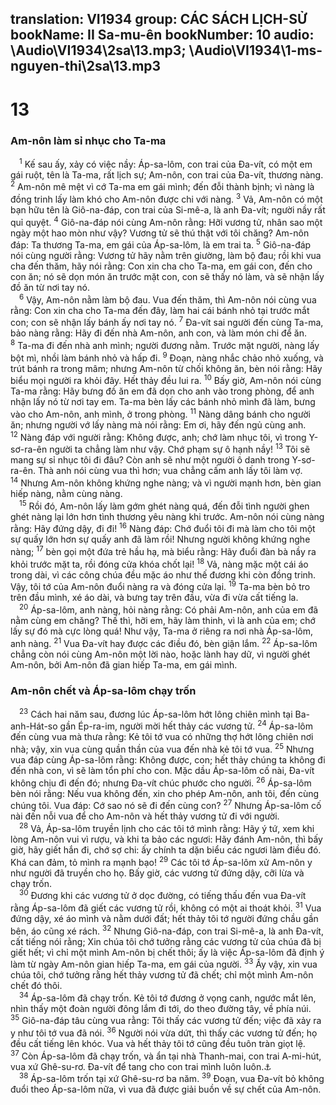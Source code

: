 translation: VI1934
group: CÁC SÁCH LỊCH-SỬ
bookName: II Sa-mu-ên 
bookNumber: 10
audio: \Audio\VI1934\2sa\13.mp3; \Audio\VI1934\1-ms-nguyen-thi\2sa\13.mp3
-------

<div class="title"><h1>13</h1><h3>Am-nôn làm sỉ nhục cho Ta-ma</h3></div>
<span class="verse 2sa_13_1"> <sup>1</sup> Kế sau ấy, xảy có việc nầy: Áp-sa-lôm, con trai của Đa-vít, có một em gái ruột, tên là Ta-ma, rất lịch sự; Am-nôn, con trai của Đa-vít, thương nàng. </span>
<span class="verse 2sa_13_2"><sup>2</sup> Am-nôn mê mệt vì cớ Ta-ma em gái mình; đến đỗi thành bịnh; vì nàng là đồng trinh lấy làm khó cho Am-nôn được chi với nàng. </span>
<span class="verse 2sa_13_3"><sup>3</sup> Vả, Am-nôn có một bạn hữu tên là Giô-na-đáp, con trai của Si-mê-a, là anh Đa-vít; người nầy rất quỉ quyệt. </span>
<span class="verse 2sa_13_4"><sup>4</sup> Giô-na-đáp nói cùng Am-nôn rằng: Hỡi vương tử, nhân sao một ngày một hao mòn như vậy? Vương tử sẽ thú thật với tôi chăng? Am-nôn đáp: Ta thương Ta-ma, em gái của Áp-sa-lôm, là em trai ta. </span>
<span class="verse 2sa_13_5"><sup>5</sup> Giô-na-đáp nói cùng người rằng: Vương tử hãy nằm trên giường, làm bộ đau; rồi khi vua cha đến thăm, hãy nói rằng: Con xin cha cho Ta-ma, em gái con, đến cho con ăn; nó sẽ dọn món ăn trước mặt con, con sẽ thấy nó làm, và sẽ nhận lấy đồ ăn từ nơi tay nó. <br/></span>
<span class="verse 2sa_13_6"> <sup>6</sup> Vậy, Am-nôn nằm làm bộ đau. Vua đến thăm, thì Am-nôn nói cùng vua rằng: Con xin cha cho Ta-ma đến đây, làm hai cái bánh nhỏ tại trước mắt con; con sẽ nhận lấy bánh ấy nơi tay nó. </span>
<span class="verse 2sa_13_7"><sup>7</sup> Đa-vít sai người đến cùng Ta-ma, bảo nàng rằng: Hãy đi đến nhà Am-nôn, anh con, và làm món chi để ăn. </span>
<span class="verse 2sa_13_8"><sup>8</sup> Ta-ma đi đến nhà anh mình; người đương nằm. Trước mặt người, nàng lấy bột mì, nhồi làm bánh nhỏ và hấp đi. </span>
<span class="verse 2sa_13_9"><sup>9</sup> Đoạn, nàng nhắc chảo nhỏ xuống, và trút bánh ra trong mâm; nhưng Am-nôn từ chối không ăn, bèn nói rằng: Hãy biểu mọi người ra khỏi đây. Hết thảy đều lui ra. </span>
<span class="verse 2sa_13_10"><sup>10</sup> Bấy giờ, Am-nôn nói cùng Ta-ma rằng: Hãy bưng đồ ăn em đã dọn cho anh vào trong phòng, để anh nhận lấy nó từ nơi tay em. Ta-ma bèn lấy các bánh nhỏ mình đã làm, bưng vào cho Am-nôn, anh mình, ở trong phòng. </span>
<span class="verse 2sa_13_11"><sup>11</sup> Nàng dâng bánh cho người ăn; nhưng người vớ lấy nàng mà nói rằng: Em ơi, hãy đến ngủ cùng anh. </span>
<span class="verse 2sa_13_12"><sup>12</sup> Nàng đáp với người rằng: Không được, anh; chớ làm nhục tôi, vì trong Y-sơ-ra-ên người ta chẳng làm như vậy. Chớ phạm sự ô hạnh nầy! </span>
<span class="verse 2sa_13_13"><sup>13</sup> Tôi sẽ mang sự sỉ nhục tôi đi đâu? Còn anh sẽ như một người ô danh trong Y-sơ-ra-ên. Thà anh nói cùng vua thì hơn; vua chẳng cấm anh lấy tôi làm vợ. </span>
<span class="verse 2sa_13_14"><sup>14</sup> Nhưng Am-nôn không khứng nghe nàng; và vì người mạnh hơn, bèn gian hiếp nàng, nằm cùng nàng. <br/></span>
<span class="verse 2sa_13_15"> <sup>15</sup> Rồi đó, Am-nôn lấy làm gớm ghét nàng quá, đến đỗi tình người ghen ghét nàng lại lớn hơn tình thương yêu nàng khi trước. Am-nôn nói cùng nàng rằng: Hãy đứng dậy, đi đi! </span>
<span class="verse 2sa_13_16"><sup>16</sup> Nàng đáp: Chớ đuổi tôi đi mà làm cho tôi một sự quấy lớn hơn sự quấy anh đã làm rồi! Nhưng người không khứng nghe nàng; </span>
<span class="verse 2sa_13_17"><sup>17</sup> bèn gọi một đứa trẻ hầu hạ, mà biểu rằng: Hãy đuổi đàn bà nầy ra khỏi trước mặt ta, rồi đóng cửa khóa chốt lại! </span>
<span class="verse 2sa_13_18"><sup>18</sup> Vả, nàng mặc một cái áo trong dài, vì các công chúa đều mặc áo như thế đương khi còn đồng trinh. Vậy, tôi tớ của Am-nôn đuổi nàng ra và đóng cửa lại. </span>
<span class="verse 2sa_13_19"><sup>19</sup> Ta-ma bèn bỏ tro trên đầu mình, xé áo dài, và bưng tay trên đầu, vừa đi vừa cất tiếng la. <br/></span>
<span class="verse 2sa_13_20"> <sup>20</sup> Áp-sa-lôm, anh nàng, hỏi nàng rằng: Có phải Am-nôn, anh của em đã nằm cùng em chăng? Thế thì, hỡi em, hãy làm thinh, vì là anh của em; chớ lấy sự đó mà cực lòng quá! Như vậy, Ta-ma ở riêng ra nơi nhà Áp-sa-lôm, anh nàng. </span>
<span class="verse 2sa_13_21"><sup>21</sup> Vua Đa-vít hay được các điều đó, bèn giận lắm. </span>
<span class="verse 2sa_13_22"><sup>22</sup> Áp-sa-lôm chẳng còn nói cùng Am-nôn một lời nào, hoặc lành hay dữ, vì người ghét Am-nôn, bởi Am-nôn đã gian hiếp Ta-ma, em gái mình. <br/></span>
<div class="title"><h3>Am-nôn chết và Áp-sa-lôm chạy trốn</h3></div>
<span class="verse 2sa_13_23"> <sup>23</sup> Cách hai năm sau, đương lúc Áp-sa-lôm hớt lông chiên mình tại Ba-anh-Hát-so gần Ép-ra-im, người mời hết thảy các vương tử. </span>
<span class="verse 2sa_13_24"><sup>24</sup> Áp-sa-lôm đến cùng vua mà thưa rằng: Kẻ tôi tớ vua có những thợ hớt lông chiên nơi nhà; vậy, xin vua cùng quần thần của vua đến nhà kẻ tôi tớ vua. </span>
<span class="verse 2sa_13_25"><sup>25</sup> Nhưng vua đáp cùng Áp-sa-lôm rằng: Không được, con; hết thảy chúng ta không đi đến nhà con, vì sẽ làm tổn phí cho con. Mặc dầu Áp-sa-lôm cố nài, Đa-vít không chịu đi đến đó; nhưng Đa-vít chúc phước cho người. </span>
<span class="verse 2sa_13_26"><sup>26</sup> Áp-sa-lôm bèn nói rằng: Nếu vua không đến, xin cho phép Am-nôn, anh tôi, đến cùng chúng tôi. Vua đáp: Cớ sao nó sẽ đi đến cùng con? </span>
<span class="verse 2sa_13_27"><sup>27</sup> Nhưng Áp-sa-lôm cố nài đến nỗi vua để cho Am-nôn và hết thảy vương tử đi với người. <br/></span>
<span class="verse 2sa_13_28"> <sup>28</sup> Vả, Áp-sa-lôm truyền lịnh cho các tôi tớ mình rằng: Hãy ý tứ, xem khi lòng Am-nôn vui vì rượu, và khi ta bảo các ngươi: Hãy đánh Am-nôn, thì bấy giờ, hãy giết hắn đi, chớ sợ chi: ấy chính ta dặn biểu các ngươi làm điều đó. Khá can đảm, tỏ mình ra mạnh bạo! </span>
<span class="verse 2sa_13_29"><sup>29</sup> Các tôi tớ Áp-sa-lôm xử Am-nôn y như người đã truyền cho họ. Bấy giờ, các vương tử đứng dậy, cỡi lừa và chạy trốn. <br/></span>
<span class="verse 2sa_13_30"> <sup>30</sup> Đương khi các vương tử ở dọc đường, có tiếng thấu đến vua Đa-vít rằng Áp-sa-lôm đã giết các vương tử rồi, không có một ai thoát khỏi. </span>
<span class="verse 2sa_13_31"><sup>31</sup> Vua đứng dậy, xé áo mình và nằm dưới đất; hết thảy tôi tớ người đứng chầu gần bên, áo cũng xé rách. </span>
<span class="verse 2sa_13_32"><sup>32</sup> Nhưng Giô-na-đáp, con trai Si-mê-a, là anh Đa-vít, cất tiếng nói rằng; Xin chúa tôi chớ tưởng rằng các vương tử của chúa đã bị giết hết; vì chỉ một mình Am-nôn bị chết thôi; ấy là việc Áp-sa-lôm đã định ý làm từ ngày Am-nôn gian hiếp Ta-ma, em gái của người. </span>
<span class="verse 2sa_13_33"><sup>33</sup> Ấy vậy, xin vua chúa tôi, chớ tưởng rằng hết thảy vương tử đã chết; chỉ một mình Am-nôn chết đó thôi. <br/></span>
<span class="verse 2sa_13_34"> <sup>34</sup> Áp-sa-lôm đã chạy trốn. Kẻ tôi tớ đương ở vọng canh, ngước mắt lên, nhìn thấy một đoàn người đông lắm đi tới, do theo đường tây, về phía núi. </span>
<span class="verse 2sa_13_35"><sup>35</sup> Giô-na-đáp tâu cùng vua rằng: Tôi thấy các vương tử đến; việc đã xảy ra y như tôi tớ vua đã nói. </span>
<span class="verse 2sa_13_36"><sup>36</sup> Người nói vừa dứt, thì thấy các vương tử đến; họ đều cất tiếng lên khóc. Vua và hết thảy tôi tớ cũng đều tuôn tràn giọt lệ. </span>
<span class="verse 2sa_13_37"><sup>37</sup> Còn Áp-sa-lôm đã chạy trốn, và ẩn tại nhà Thanh-mai, con trai A-mi-hút, vua xứ Ghê-su-rơ. Đa-vít để tang cho con trai mình luôn luôn.<a data-toggle="tooltip" data-placement="bottom" title="2Sa 3:3">⚓</a><br/></span>
<span class="verse 2sa_13_38"> <sup>38</sup> Áp-sa-lôm trốn tại xứ Ghê-su-rơ ba năm. </span>
<span class="verse 2sa_13_39"><sup>39</sup> Đoạn, vua Đa-vít bỏ không đuổi theo Áp-sa-lôm nữa, vì vua đã được giải buồn về sự chết của Am-nôn. <br/></span>
